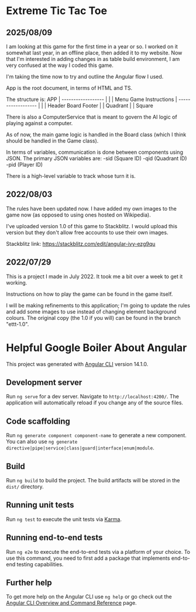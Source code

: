 # Extreme Tic Tac Toe

## 2025/08/09
I am looking at this game for the first time in a year or so. I worked on it somewhat last year, in an offline place, then added it to my website. Now that I'm interested in adding changes in as table build environment, I am very confused at the way I coded this game.

I'm taking the time now to try and outline the Angular flow I used.

App is the root document, in terms of HTML and TS.

The structure is:
                                APP
                                 |
                         ------------------
                         |       |        |
                       Menu    Game     Instructions
                                 |
                         ------------------
                         |       |        |
                       Header  Board     Footer
                                 |
                                 |
                              Quadrant
                                 |
                                 |
                              Square

There is also a ComputerService that is meant to govern the AI logic of playing against a computer.

As of now, the main game logic is handled in the Board class (which I think should be handled in the Game class).

In terms of variables, communication is done between components using JSON.
The primary JSON variables are:
-sid (Square ID)
-qid (Quadrant ID)
-pid (Player ID)

There is a high-level variable to track whose turn it is.

## 2022/08/03
The rules have been updated now. I have added my own images to the game now (as opposed to using ones hosted on Wikipedia).

I've uploaded version 1.0 of this game to Stackblitz. I would upload this version but they don't allow free accounts to use their own images.

Stackblitz link: https://stackblitz.com/edit/angular-ivy-ezg9qu

## 2022/07/29
This is a project I made in July 2022. It took me a bit over a week to get it working.

Instructions on how to play the game can be found in the game itself.

I will be making refinements to this application; I'm going to update the rules and add some images to use instead of changing element background colours. The original copy (the 1.0 if you will) can be found in the branch "ettt-1.0".

# Helpful Google Boiler About Angular

This project was generated with [Angular CLI](https://github.com/angular/angular-cli) version 14.1.0.

## Development server

Run `ng serve` for a dev server. Navigate to `http://localhost:4200/`. The application will automatically reload if you change any of the source files.

## Code scaffolding

Run `ng generate component component-name` to generate a new component. You can also use `ng generate directive|pipe|service|class|guard|interface|enum|module`.

## Build

Run `ng build` to build the project. The build artifacts will be stored in the `dist/` directory.

## Running unit tests

Run `ng test` to execute the unit tests via [Karma](https://karma-runner.github.io).

## Running end-to-end tests

Run `ng e2e` to execute the end-to-end tests via a platform of your choice. To use this command, you need to first add a package that implements end-to-end testing capabilities.

## Further help

To get more help on the Angular CLI use `ng help` or go check out the [Angular CLI Overview and Command Reference](https://angular.io/cli) page.
